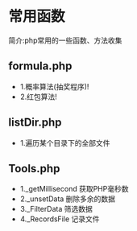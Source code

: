 # 常用函数
简介:php常用的一些函数、方法收集

## formula.php
- 1.概率算法(抽奖程序)!  
- 2.红包算法!

## listDir.php
- 1.遍历某个目录下的全部文件


## Tools.php
- 1._getMillisecond 获取PHP毫秒数
- 2._unsetData 删除多余的数据
- 3._FilterData 筛选数据
- 4._RecordsFile 记录文件
